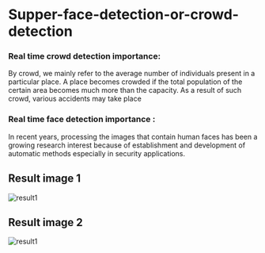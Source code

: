 # Supper-face-detection-or-crowd-detection
### Real time crowd detection importance:
By crowd, we mainly refer to the average number of individuals present in a particular place. A place becomes crowded if the total population of the certain area becomes much more than the capacity. As a result of such crowd, various accidents may take place
### Real time face detection importance :
In recent years, processing the images that contain human faces has been a growing research interest because of establishment and development of automatic methods especially in security applications.


## Result image 1
![result1](https://github.com/vishalbpatil1/Supper-face-detection-or-crowd-detection/blob/main/output.jpg)
## Result image 2
![result1](https://github.com/vishalbpatil1/Supper-face-detection-or-crowd-detection/blob/main/result1.jpg)
